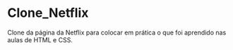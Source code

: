 # Clone_Netflix
Clone da página da Netflix para colocar em prática o que foi aprendido nas aulas de HTML e CSS.
